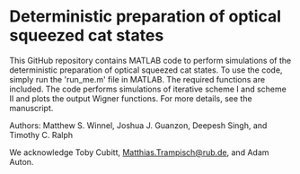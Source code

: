 # Deterministic preparation of optical squeezed cat states
This GitHub repository contains MATLAB code to perform simulations of the deterministic preparation of optical squeezed cat states.
To use the code, simply run the 'run_me.m' file in MATLAB. The required functions are included.
The code performs simulations of iterative scheme I and scheme II and plots the output Wigner functions.
For more details, see the manuscript.

Authors: Matthew S. Winnel, Joshua J. Guanzon, Deepesh Singh, and Timothy C. Ralph

We acknowledge Toby Cubitt, Matthias.Trampisch@rub.de, and Adam Auton.
